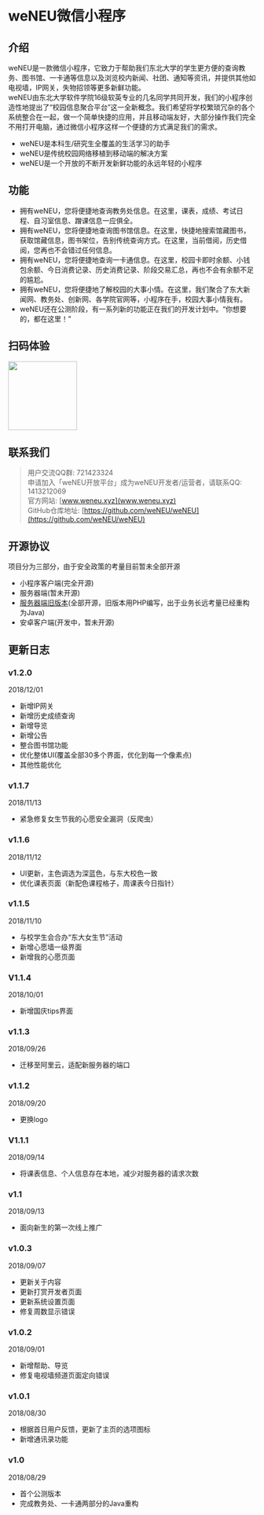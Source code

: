 # weNEU微信小程序
## 介绍
weNEU是一款微信小程序，它致力于帮助我们东北大学的学生更方便的查询教务、图书馆、一卡通等信息以及浏览校内新闻、社团、通知等资讯，并提供其他如电视墙，IP网关，失物招领等更多新鲜功能。  
weNEU由东北大学软件学院16级软英专业的几名同学共同开发，我们的小程序创造性地提出了“校园信息聚合平台”这一全新概念。我们希望将学校繁琐冗杂的各个系统整合在一起，做一个简单快捷的应用，并且移动端友好，大部分操作我们完全不用打开电脑，通过微信小程序这样一个便捷的方式满足我们的需求。  
- weNEU是本科生/研究生全覆盖的生活学习的助手
- weNEU是传统校园网络移植到移动端的解决方案
- weNEU是一个开放的不断开发新鲜功能的永远年轻的小程序

## 功能
- 拥有weNEU，您将便捷地查询教务处信息。在这里，课表，成绩、考试日程、自习室信息、蹭课信息一应俱全。
- 拥有weNEU，您将便捷地查询图书馆信息。在这里，快捷地搜索馆藏图书，获取馆藏信息，图书架位，告别传统查询方式。在这里，当前借阅，历史借阅，您再也不会错过任何信息。
- 拥有weNEU，您将便捷地查询一卡通信息。在这里，校园卡即时余额、小钱包余额、今日消费记录、历史消费记录、阶段交易汇总，再也不会有余额不足的尴尬。
- 拥有weNEU，您将便捷地了解校园的大事小情。在这里，我们聚合了东大新闻网、教务处、创新网、各学院官网等，小程序在手，校园大事小情我有。
- weNEU还在公测阶段，有一系列新的功能正在我们的开发计划中。“你想要的，都在这里！”

## 扫码体验
<img src="https://github.com/weNEU/weNEU/blob/master/weneuqr.jpg?raw=true" width="140">

## 联系我们
>用户交流QQ群: 721423324  
>申请加入「weNEU开放平台」成为weNEU开发者/运营者，请联系QQ: 1413212069  
>官方网站: [www.weneu.xyz](www.weneu.xyz)  
>GitHub仓库地址: [https://github.com/weNEU/weNEU](https://github.com/weNEU/weNEU)  

## 开源协议
项目分为三部分，由于安全政策的考量目前暂未全部开源
- 小程序客户端(完全开源)
- 服务器端(暂未开源)
- [服务器端旧版本](https://github.com/Raven98/NEUspider)(全部开源，旧版本用PHP编写，出于业务长远考量已经重构为Java)
- 安卓客户端(开发中，暂未开源)

## 更新日志
### v1.2.0
2018/12/01

- 新增IP网关
- 新增历史成绩查询
- 新增导览
- 新增公告
- 整合图书馆功能
- 优化整体UI(覆盖全部30多个界面，优化到每一个像素点)
- 其他性能优化

### v1.1.7

2018/11/13

- 紧急修复女生节我的心愿安全漏洞（反爬虫）

### v1.1.6

2018/11/12

- UI更新，主色调选为深蓝色，与东大校色一致
- 优化课表页面（新配色课程格子，周课表今日指针）

### v1.1.5

2018/11/10

- 与校学生会合办“东大女生节”活动
- 新增心愿墙一级界面
- 新增我的心愿页面

### V1.1.4

2018/10/01

- 新增国庆tips界面

### v1.1.3

2018/09/26

- 迁移至阿里云，适配新服务器的端口

### v1.1.2

2018/09/20

- 更换logo

### V1.1.1

2018/09/14

- 将课表信息、个人信息存在本地，减少对服务器的请求次数

### v1.1

2018/09/13

- 面向新生的第一次线上推广

### v1.0.3

2018/09/07

- 更新关于内容
- 更新打赏开发者页面
- 更新系统设置页面
- 修复周数显示错误

### v1.0.2

2018/09/01

- 新增帮助、导览
- 修复电视墙频道页面定向错误

### v1.0.1

2018/08/30

- 根据首日用户反馈，更新了主页的选项图标
- 新增通讯录功能

### v1.0

2018/08/29

- 首个公测版本
- 完成教务处、一卡通两部分的Java重构